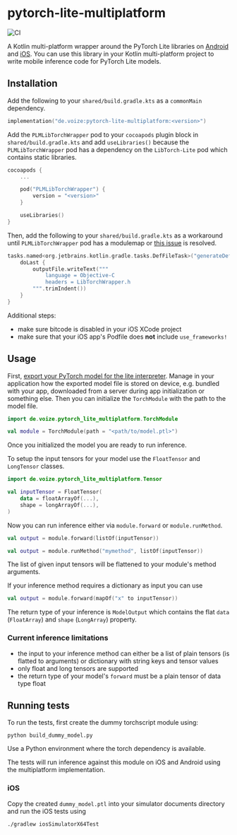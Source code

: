 # pytorch-lite-multiplatform

![CI](https://github.com/voize-gmbh/pytorch-lite-multiplatform/actions/workflows/test.yml/badge.svg)

A Kotlin multi-platform wrapper around the PyTorch Lite libraries on [Android](https://pytorch.org/mobile/android/) and [iOS](https://pytorch.org/mobile/ios/).
You can use this library in your Kotlin multi-platform project to write mobile inference code for PyTorch Lite models.

## Installation

Add the following to your `shared/build.gradle.kts` as a `commonMain` dependency.

```kotlin
implementation("de.voize:pytorch-lite-multiplatform:<version>")
```

Add the `PLMLibTorchWrapper` pod to your `cocoapods` plugin block in `shared/build.gradle.kts` and add `useLibraries()` because the `PLMLibTorchWrapper` pod has a dependency on the `LibTorch-Lite` pod which contains static libraries.

```kotlin
cocoapods {
    ...

    pod("PLMLibTorchWrapper") {
        version = "<version>"
    }

    useLibraries()
}
```

Then, add the following to your `shared/build.gradle.kts` as a workaround until `PLMLibTorchWrapper` pod has a modulemap or [this issue](https://youtrack.jetbrains.com/issue/KT-44155/Cocoapods-doesnt-support-pods-without-module-map-file-inside) is resolved.

```kotlin
tasks.named<org.jetbrains.kotlin.gradle.tasks.DefFileTask>("generateDefPLMLibTorchWrapper").configure {
    doLast {
        outputFile.writeText("""
            language = Objective-C
            headers = LibTorchWrapper.h
        """.trimIndent())
    }
}
```

Additional steps:

- make sure bitcode is disabled in your iOS XCode project
- make sure that your iOS app's Podfile does **not** include `use_frameworks!`

## Usage

First, [export your PyTorch model for the lite interpreter](https://pytorch.org/tutorials/recipes/mobile_interpreter.html).
Manage in your application how the exported model file is stored on device, e.g. bundled with your app, downloaded from a server during app initialization or something else.
Then you can initialize the `TorchModule` with the path to the model file.

```kotlin
import de.voize.pytorch_lite_multiplatform.TorchModule

val module = TorchModule(path = "<path/to/model.ptl>")
```

Once you initialized the model you are ready to run inference.

To setup the input tensors for your model use the `FloatTensor` and `LongTensor` classes.

```kotlin
import de.voize.pytorch_lite_multiplatform.Tensor

val inputTensor = FloatTensor(
    data = floatArrayOf(...),
    shape = longArrayOf(...),
)
```

Now you can run inference either via `module.forward` or `module.runMethod`.

```kotlin
val output = module.forward(listOf(inputTensor))
```

```kotlin
val output = module.runMethod("mymethod", listOf(inputTensor))
```

The list of given input tensors will be flattened to your module's method arguments.

If your inference method requires a dictionary as input you can use

```kotlin
val output = module.forward(mapOf("x" to inputTensor))
```

The return type of your inference is `ModelOutput` which contains the flat `data` (`FloatArray`) and `shape` (`LongArray`) property.

### Current inference limitations

- the input to your inference method can either be a list of plain tensors (is flatted to arguments) or dictionary with string keys and tensor values
- only float and long tensors are supported
- the return type of your model's `forward` must be a plain tensor of data type float

## Running tests

To run the tests, first create the dummy torchscript module using:

```
python build_dummy_model.py
```

Use a Python environment where the torch dependency is available.

The tests will run inference against this module on iOS and Android using the multiplatform implementation.

### iOS

Copy the created `dummy_model.ptl` into your simulator documents directory and run the iOS tests using

```
./gradlew iosSimulatorX64Test
```
